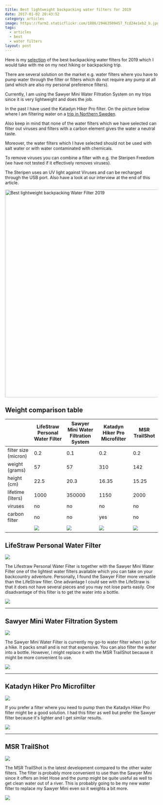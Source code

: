 ```yaml
---
title: Best lightweight backpacking water filters for 2019
date: 2017-01-02 20:43:52
category: articles
image: https://farm2.staticflickr.com/1886/29463509457_fcd24e1eb2_b.jpg
tags:
  - articles
  - best
  - water filters
layout: post
---
```


Here is my <a rel="nofollow" href="#table">selection</a> of the best backpacking water filters for 2019 which I would take with me on my next hiking or backpacking trip.

There are several solution on the market e.g. water filters where you have to pump water through the filter or filters which do not require any pump at all (and which are also my personal preference filters).

Currently, I am using the Sawyer Mini Water Filtration System on my trips since it is very lightweight and does the job.

In the past I have used the Katadyn Hiker Pro filter. On the picture below where I am filtering water on a [trip in Northern Sweden](http://www.hikeventures.com/hiking-and-packrafting-in-sarek-day-1/).

Also keep in mind that none of the  water filters which we have selected can filter out viruses and filters with a carbon element gives the water a neutral taste.

Moreover, the water filters which I have selected should not be used with salt water or with water contaminated with chemicals.

To remove viruses you can combine a filter with e.g. the Steripen Freedom (we have not tested if it effectively removes viruses).

The Steripen uses an UV light against Viruses and can be recharged through the USB port. Also have a look at our interview at the end of this article.

<img src="https://farm2.staticflickr.com/1886/29463509457_fcd24e1eb2_b.jpg" width="1024" height="683" alt="Best lightweight backpacking Water Filter 2019">

  
<!--more-->

## <a rel="nofollow" name="table">Weight comparison table</a>

<div class="table-responsive">
      <table  class="table table-hover table-bordered list_items">
        <thead><tr><th></th><th>LifeStraw Personal Water Filter</th><th>Sawyer Mini Water Filtration System</th><th>Katadyn Hiker Pro Microfilter</th><th>MSR TrailShot</th></tr></thead><tbody>
         <tr><td>filter size (micron)</td><td>0.2</td><td>0.1</td><td>0.2</td><td>0.2</td></tr>
         <tr><td>weight (grams)</td><td>57</td><td>57</td><td>310</td><td>142</td></tr>
         <tr><td>height (cm)</td><td>22.5</td><td>20.3</td><td>16.35</td><td>15.25</td></tr>
         <tr><td>lifetime (liters)</td><td>1000</td><td>350000</td><td>1150</td><td>2000</td></tr>
         <tr><td>viruses</td><td>no</td><td>no</td><td>no</td><td>no</td></tr>
         <tr><td>carbon filter</td><td>no</td><td>no</td><td>yes</td><td>no</td></tr>
         <tr><td>&nbsp;</td><td><a rel="nofollow"  href="http://amzn.to/2kOYYW6" target="_blank" ><a rel="nofollow" href="http://amzn.to/2elEHtO" target="_blank" ><img src="http://www.hikeventures.com/buy1.gif"></a>
</a></td><td><a rel="nofollow"  href="http://amzn.to/2lZIqQl" target="_blank" ><img src="http://www.hikeventures.com/buy1.gif"></a></td><td><a rel="nofollow"  href="http://amzn.to/2lZGgjz" target="_blank" ><img src="http://www.hikeventures.com/buy1.gif"></a></td><td><a rel="nofollow"  href="http://amzn.to/2qdeoXm" target="_blank" ><img src="http://www.hikeventures.com/buy1.gif"></a></td></tr>
        </tbody></table>
</div>
  
<script src="//z-na.amazon-adsystem.com/widgets/onejs?MarketPlace=US&adInstanceId=cc781bfd-577f-4efb-9da6-75cb9fc7d1c2"></script>
  
## LifeStraw Personal Water Filter

<a rel="nofollow" target="_blank"   href="https://www.amazon.com/gp/product/B006QF3TW4/ref=as_li_tl?ie=UTF8&camp=1789&creative=9325&creativeASIN=B006QF3TW4&linkCode=as2&tag=hikeve-20&linkId=e3280e10d2bcee2e3196e64f56ef7af2"><img border="0" src="//ws-na.amazon-adsystem.com/widgets/q?_encoding=UTF8&MarketPlace=US&ASIN=B006QF3TW4&ServiceVersion=20070822&ID=AsinImage&WS=1&Format=_SL250_&tag=hikeve-20" ></a><img src="//ir-na.amazon-adsystem.com/e/ir?t=hikeve-20&l=am2&o=1&a=B006QF3TW4" width="1" height="1" border="0" alt="" style="border:none !important; margin:0px !important;" />

The Lifestraw Personal Water Filter is together with the Sawyer Mini Water Filter one of the lightest water filters available which you can take on your backcountry adventure. Personally, I found the Sawyer Filter more versatile than the LifeStraw filter. One advantage I could see with the LifeStraw is that it does not have several pieces and you may not lose parts easily. One disadvantage of this filter is to get the water into a bottle.

<a rel="nofollow" href="http://amzn.to/2kOYYW6" target="_blank" ><img src="http://www.hikeventures.com/buy.gif"></a>

<hr>

## Sawyer Mini Water Filtration System

<a rel="nofollow" target="_blank"  href="https://www.amazon.com/gp/product/B00FA2RLX2/ref=as_li_tl?ie=UTF8&camp=1789&creative=9325&creativeASIN=B00FA2RLX2&linkCode=as2&tag=hikeve-20&linkId=4a93b2f515988b50dcb8f0cfd64b0406"><img border="0" src="//ws-na.amazon-adsystem.com/widgets/q?_encoding=UTF8&MarketPlace=US&ASIN=B00FA2RLX2&ServiceVersion=20070822&ID=AsinImage&WS=1&Format=_SL250_&tag=hikeve-20" ></a><img src="//ir-na.amazon-adsystem.com/e/ir?t=hikeve-20&l=am2&o=1&a=B00FA2RLX2" width="1" height="1" border="0" alt="" style="border:none !important; margin:0px !important;" />

The Sawyer Mini Water Filter is currently my go-to water filter when I go for a hike. It packs small and is not that expensive. You can also filter the water into a bottle. However, I might replace it with the MSR TrailShot because it might be more convenient to use.

<a rel="nofollow" href="http://amzn.to/2lZIqQl" target="_blank" ><img src="http://www.hikeventures.com/buy.gif"></a>

<hr>

## Katadyn Hiker Pro Microfilter

<a rel="nofollow" target="_blank"  href="https://www.amazon.com/gp/product/B002CN82V2/ref=as_li_tl?ie=UTF8&camp=1789&creative=9325&creativeASIN=B002CN82V2&linkCode=as2&tag=hikeve-20&linkId=3b9076e0ab9c3e5a21b7e3bd287ec25f"><img border="0" src="//ws-na.amazon-adsystem.com/widgets/q?_encoding=UTF8&MarketPlace=US&ASIN=B002CN82V2&ServiceVersion=20070822&ID=AsinImage&WS=1&Format=_SL250_&tag=hikeve-20" ></a><img src="//ir-na.amazon-adsystem.com/e/ir?t=hikeve-20&l=am2&o=1&a=B002CN82V2" width="1" height="1" border="0" alt="" style="border:none !important; margin:0px !important;" />

If you prefer a filter where you need to pump then the Katadyn Hiker Pro filter might be a good solution. I had this filter as well but prefer the Sawyer filter because it's lighter and I get similar results.

<a rel="nofollow" href="http://amzn.to/2lZGgjz" target="_blank" ><img src="http://www.hikeventures.com/buy.gif"></a>

<hr>

## MSR TrailShot

<a rel="nofollow" target="_blank"  href="https://www.amazon.com/gp/product/B01N7GC9Z6/ref=as_li_tl?ie=UTF8&camp=1789&creative=9325&creativeASIN=B01N7GC9Z6&linkCode=as2&tag=hikeve-20&linkId=9cd4f46010c633f98715079e92777d85"><img border="0" src="//ws-na.amazon-adsystem.com/widgets/q?_encoding=UTF8&MarketPlace=US&ASIN=B01N7GC9Z6&ServiceVersion=20070822&ID=AsinImage&WS=1&Format=_SL250_&tag=hikeve-20" ></a><img src="//ir-na.amazon-adsystem.com/e/ir?t=hikeve-20&l=am2&o=1&a=B01N7GC9Z6" width="1" height="1" border="0" alt="" style="border:none !important; margin:0px !important;" />

The MSR TrailShot is the latest development compared to the other water filters. The filter is probably more convenient to use than the Sawyer Mini since it offers an Inlet Hose and the pump might be quite useful as well to get clean water out of a river. This is probably going to be my new water filter to replace my Sawyer Mini even so it weights a bit more.

<a rel="nofollow" href="http://amzn.to/2qdeoXm" target="_blank" ><img src="http://www.hikeventures.com/buy.gif"></a>
